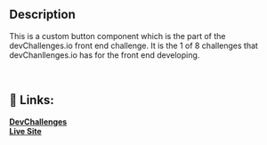 ## Description

This is a custom button component which is the part of the devChallenges.io front end challenge. It is the 1 of 8 challenges that devChanllenges.io has for the front end developing.

<br>

## 🔗 Links:

**[DevChallenges](https://devchallenges.io/)** <br>
**[Live Site](https://dev-challenges-button-component-ihqg.vercel.app/)**

<br>
